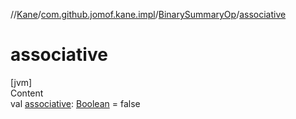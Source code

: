//[Kane](../../index.md)/[com.github.jomof.kane.impl](../index.md)/[BinarySummaryOp](index.md)/[associative](associative.md)



# associative  
[jvm]  
Content  
val [associative](associative.md): [Boolean](https://kotlinlang.org/api/latest/jvm/stdlib/kotlin/-boolean/index.html) = false  



